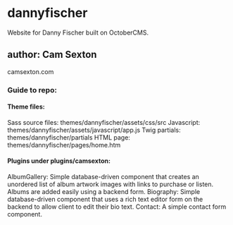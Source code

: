# dannyfischer
Website for Danny Fischer built on OctoberCMS.
## author: Cam Sexton
camsexton.com

### Guide to repo:
#### Theme files:
Sass source files: themes/dannyfischer/assets/css/src
Javascript: themes/dannyfischer/assets/javascript/app.js
Twig partials: themes/dannyfischer/partials
HTML page: themes/dannyfischer/pages/home.htm

#### Plugins under plugins/camsexton:
AlbumGallery: Simple database-driven component that creates an unordered list of album artwork images with links to purchase or listen. Albums are added easily using a backend form.
Biography: Simple database-driven component that uses a rich text editor form on the backend to allow client to edit their bio text.
Contact: A simple contact form component.
